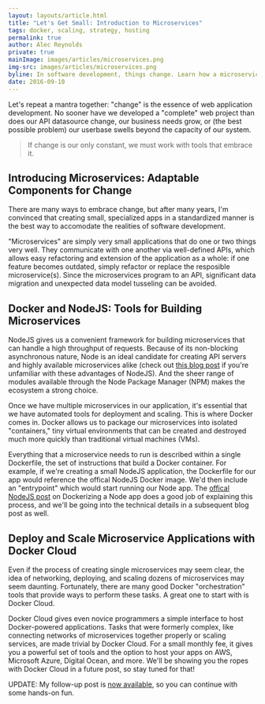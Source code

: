 ```yaml
---
layout: layouts/article.html
title: "Let's Get Small: Introduction to Microservices"
tags: docker, scaling, strategy, hosting
permalink: true
author: Alec Reynolds
private: true
mainImage: images/articles/microservices.png
img-src: images/articles/microservices.png
byline: In software development, things change. Learn how a microservice architecture can help you adapt to changing requirements and scale applications in the cloud.
date: 2016-09-10
---
```


Let's repeat a mantra together: "change" is the essence of web application development. No sooner have we developed a "complete" web project than does our API datasource change, our business needs grow, or (the best possible problem) our userbase swells beyond the capacity of our system.


> If change is our only constant, we must work with tools that embrace it.

## Introducing Microservices: Adaptable Components for Change

There are many ways to embrace change, but after many years, I'm convinced that creating small, specialized apps in a standardized manner is the best way to accomodate the realities of software development.

"Microservices" are simply very small applications that do one or two things very well. They communicate with one another via well-defined APIs, which allows easy refactoring and extension of the application as a whole: if one feature becomes outdated, simply refactor or replace the resposible microservice(s). Since the microservices program to an API, significant data migration and unexpected data model tusseling can be avoided.

## Docker and NodeJS: Tools for Building Microservices

NodeJS gives us a convenient framework for building microservices that can handle a high throughput of requests. Because of its non-blocking asynchronous nature, Node is an ideal candidate for creating API servers and highly available microservices alike (check out [this blog post](https://www.codeschool.com/blog/2014/10/30/understanding-node-js) if you're unfamiliar with these advantages of NodeJS). And the sheer range of modules available through the Node Package Manager (NPM) makes the ecosystem a strong choice.

Once we have multiple microservices in our application, it's essential that we have automated tools for deployment and scaling. This is where Docker comes in. Docker allows us to package our microservices into isolated "containers," tiny virtual environments that can be created and destroyed much more quickly than traditional virtual machines (VMs).

Everything that a microservice needs to run is described within a single Dockerfile, the set of instructions that build a Docker container. For example, if we're creating a small NodeJS application, the Dockerfile for our app would reference the offical NodeJS Docker image. We'd then include an "entrypoint" which would start running our Node app. The [offical NodeJS post](https://nodejs.org/en/docs/guides/nodejs-docker-webapp) on Dockerizing a Node app does a good job of explaining this process, and we'll be going into the technical details in a subsequent blog post as well.

## Deploy and Scale Microservice Applications with Docker Cloud

Even if the process of creating single microservices may seem clear, the idea of networking, deploying, and scaling dozens of microservices may seem daunting. Fortunately, there are many good Docker "orchestration" tools that provide ways to perform these tasks. A great one to start with is Docker Cloud.

Docker Cloud gives even novice programmers a simple interface to host Docker-powered applications. Tasks that were formerly complex, like connecting networks of microservices together properly or scaling services, are made trivial by Docker Cloud. For a small monthly fee, it gives you a powerful set of tools and the option to host your apps on AWS, Microsoft Azure, Digital Ocean, and more. We'll be showing you the ropes with Docker Cloud in a future post, so stay tuned for that!

UPDATE: My follow-up post is [now available](/blog/2016/09/22/node-microservices-on-docker-cloud), so you can continue with some hands-on fun.
